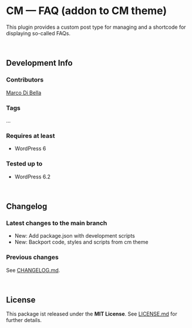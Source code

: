 #  CM &mdash; FAQ (addon to CM theme)
This plugin provides a custom post type for managing and a shortcode for displaying so-called FAQs.

<br>

## Development Info

### Contributors
[Marco Di Bella ](https://github.com/mdibella-dev)

### Tags
...

### Requires at least

* WordPress 6

### Tested up to

* WordPress 6.2

<br>

## Changelog

### Latest changes to the main branch

* New: Add package.json with development scripts
* New: Backport code, styles and scripts from cm theme


### Previous changes

See [CHANGELOG.md](https://github.com/mdibella-dev/cm-theme-addon-faq/blob/main/CHANGELOG.md).

<br>

## License

This package ist released under the **MIT License**. See [LICENSE.md](https://github.com/mdibella-dev/cm-theme-addon-faq/blob/main/LICENSE.md) for further details.

